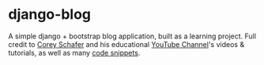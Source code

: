 # django-blog
A simple django + bootstrap blog application, built as a learning project. Full credit to [Corey Schafer](https://github.com/CoreyMSchafer) and his educational [YouTube Channel](https://www.youtube.com/channel/UCCezIgC97PvUuR4_gbFUs5g)'s videos & tutorials, as well as many [code snippets](https://github.com/CoreyMSchafer/code_snippets).